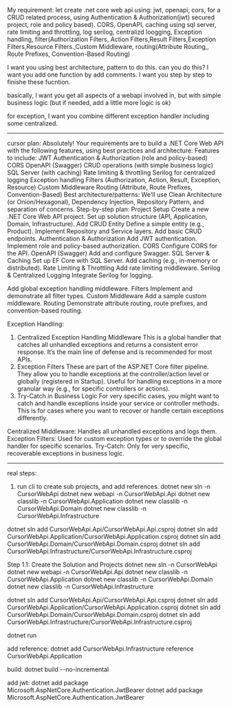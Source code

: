 My requirement:
let create .net core web api using: jwt, openapi, cors,  for a CRUD related process, using Authentication & Authorization(jwt) secured project, role and policy based). CORS, OpenAPI, caching using sql server, rate limiting and throttling, log serilog, centralizd loogging, Exception handling, filter(Authorization Filters, Action Filters,Result Filters,Exception Filters,Resource Filters.,Custom Middleware, routing(Attribute Routing,, Route Prefixes, Convention-Based Routing)

I want you using best architecture, pattern to do this.
can you do this? I want you add one function by add comments.
I want you step by step to finishe these fucntion.

basically, I want you get all aspects of a webapi involved in, but with simple business logic (but if needed, add a little more logic is ok)

for exception, I want you combine different exception handler including some centralized.

******************************************
cursor plan:
Absolutely! Your requirements are to build a .NET Core Web API with the following features, using best practices and architecture:
Features to include:
JWT Authentication & Authorization (role and policy-based)
CORS
OpenAPI (Swagger)
CRUD operations (with simple business logic)
SQL Server (with caching)
Rate limiting & throttling
Serilog for centralized logging
Exception handling
Filters (Authorization, Action, Result, Exception, Resource)
Custom Middleware
Routing (Attribute, Route Prefixes, Convention-Based)
Best architecture/patterns:
We'll use Clean Architecture (or Onion/Hexagonal), Dependency Injection, Repository Pattern, and separation of concerns.
Step-by-step plan:
Project Setup
Create a new .NET Core Web API project.
Set up solution structure (API, Application, Domain, Infrastructure).
Add CRUD Entity
Define a simple entity (e.g., Product).
Implement Repository and Service layers.
Add basic CRUD endpoints.
Authentication & Authorization
Add JWT authentication.
Implement role and policy-based authorization.
CORS
Configure CORS for the API.
OpenAPI (Swagger)
Add and configure Swagger.
SQL Server & Caching
Set up EF Core with SQL Server.
Add caching (e.g., in-memory or distributed).
Rate Limiting & Throttling
Add rate limiting middleware.
Serilog & Centralized Logging
Integrate Serilog for logging.

Add global exception handling middleware.
Filters
Implement and demonstrate all filter types.
Custom Middleware
Add a sample custom middleware.
Routing
Demonstrate attribute routing, route prefixes, and convention-based routing.

Exception Handling:
1. Centralized Exception Handling Middleware
This is a global handler that catches all unhandled exceptions and returns a consistent error response.
It’s the main line of defense and is recommended for most APIs.
2. Exception Filters
These are part of the ASP.NET Core filter pipeline.
They allow you to handle exceptions at the controller/action level or globally (registered in Startup).
Useful for handling exceptions in a more granular way (e.g., for specific controllers or actions).
3. Try-Catch in Business Logic
For very specific cases, you might want to catch and handle exceptions inside your service or controller methods.
This is for cases where you want to recover or handle certain exceptions differently.

Centralized Middleware: Handles all unhandled exceptions and logs them.
Exception Filters: Used for custom exception types or to override the global handler for specific scenarios.
Try-Catch: Only for very specific, recoverable exceptions in business logic.


******************************************
real steps:

1. run cli to create sub projects, and add references.
dotnet new sln -n CursorWebApi
dotnet new webapi -n CursorWebApi.Api
dotnet new classlib -n CursorWebApi.Application
dotnet new classlib -n CursorWebApi.Domain
dotnet new classlib -n CursorWebApi.Infrastructure

dotnet sln add CursorWebApi.Api/CursorWebApi.Api.csproj
dotnet sln add CursorWebApi.Application/CursorWebApi.Application.csproj
dotnet sln add CursorWebApi.Domain/CursorWebApi.Domain.csproj
dotnet sln add CursorWebApi.Infrastructure/CursorWebApi.Infrastructure.csproj

Step 1.1: Create the Solution and Projects
dotnet new sln -n CursorWebApi
dotnet new webapi -n CursorWebApi.Api
dotnet new classlib -n CursorWebApi.Application
dotnet new classlib -n CursorWebApi.Domain
dotnet new classlib -n CursorWebApi.Infrastructure

dotnet sln add CursorWebApi.Api/CursorWebApi.Api.csproj
dotnet sln add CursorWebApi.Application/CursorWebApi.Application.csproj
dotnet sln add CursorWebApi.Domain/CursorWebApi.Domain.csproj
dotnet sln add CursorWebApi.Infrastructure/CursorWebApi.Infrastructure.csproj

dotnet run

add reference:
dotnet add CursorWebApi.Infrastructure reference CursorWebApi.Application

build:
dotnet build --no-incremental


add jwt:
dotnet add package Microsoft.AspNetCore.Authentication.JwtBearer
dotnet add package Microsoft.AspNetCore.Authentication.JwtBearer
